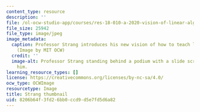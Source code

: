 ```yaml
---
content_type: resource
description: ''
file: /ol-ocw-studio-app/courses/res-18-010-a-2020-vision-of-linear-algebra-spring-2020/8206b64f3fd26bb0ccd9d5e7fd5d6a82_RES-18-010S20-th.jpg
file_size: 25942
file_type: image/jpeg
image_metadata:
  caption: Professor Strang introduces his new vision of how to teach linear algebra.
    (Image by MIT OCW)
  credit: ''
  image-alt: Professor Strang standing behind a podium with a slide screen behind
    him.
learning_resource_types: []
license: https://creativecommons.org/licenses/by-nc-sa/4.0/
ocw_type: OCWImage
resourcetype: Image
title: Strang thumbnail
uid: 8206b64f-3fd2-6bb0-ccd9-d5e7fd5d6a82
---
```


